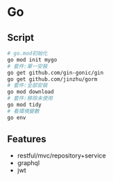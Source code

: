 # Go

## Script

```sh
# go.mod初始化
go mod init mygo
# 套件:單一安裝
go get github.com/gin-gonic/gin
go get github.com/jinzhu/gorm
# 套件:全部安裝
go mod download
# 套件:移除未使用
go mod tidy
# 看環境變數
go env
```

## Features

- restful/mvc/repository+service
- graphql
- jwt
